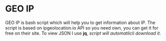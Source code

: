 # GEO IP
                                              
GEO IP is bash script which will help you to get information about IP.
The script is based on ipgeolocation.io API so you need own, you can get it for free on their site.
To view JSON I use **jq**, *script will automatlicli download it*.
